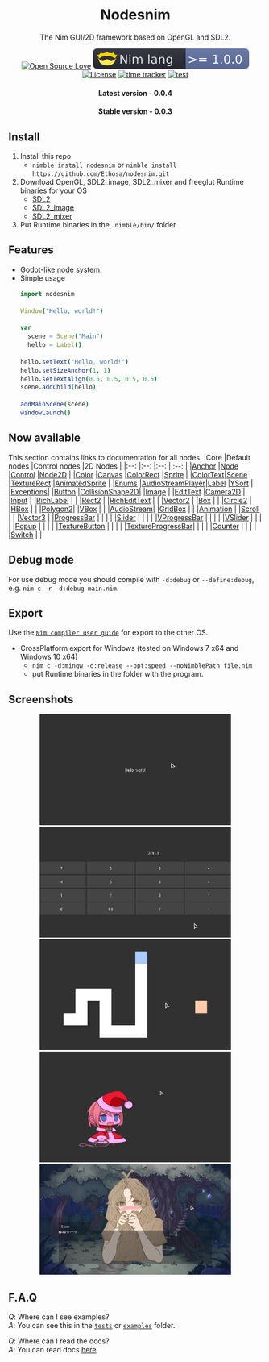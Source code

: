 <h1 align="center">Nodesnim</h1>
<div align="center">The Nim GUI/2D framework based on OpenGL and SDL2.

[![Open Source Love](https://badges.frapsoft.com/os/v1/open-source.svg?v=103)](https://github.com/ellerbrock/open-source-badges/)
[![Nim language-plastic](https://github.com/Ethosa/yukiko/blob/master/nim-lang.svg)](https://github.com/Ethosa/yukiko/blob/master/nim-lang.svg)
[![License](https://img.shields.io/github/license/Ethosa/nodesnim)](https://github.com/Ethosa/nodesnim/blob/master/LICENSE)
[![time tracker](https://wakatime.com/badge/github/Ethosa/nodesnim.svg)](https://wakatime.com/badge/github/Ethosa/nodesnim)
[![test](https://github.com/Ethosa/nodesnim/workflows/test/badge.svg)](https://github.com/Ethosa/nodesnim/actions)

<h4>Latest version - 0.0.4</h4>
<h4>Stable version - 0.0.3</h4>
</div>

## Install
1. Install this repo
   -  `nimble install nodesnim` or `nimble install https://github.com/Ethosa/nodesnim.git`
2. Download OpenGL, SDL2_image, SDL2_mixer and freeglut Runtime binaries for your OS
   -  [SDL2](https://www.libsdl.org/download-2.0.php)
   -  [SDL2_image](https://www.libsdl.org/projects/SDL_image/)
   -  [SDL2_mixer](https://www.libsdl.org/projects/SDL_mixer/)
3. Put Runtime binaries in the `.nimble/bin/` folder

## Features
- Godot-like node system.
- Simple usage
  ```nim
  import nodesnim

  Window("Hello, world!")

  var
    scene = Scene("Main")
    hello = Label()

  hello.setText("Hello, world!")
  hello.setSizeAnchor(1, 1)
  hello.setTextAlign(0.5, 0.5, 0.5, 0.5)
  scene.addChild(hello)

  addMainScene(scene)
  windowLaunch()
  ```

## Now available
This section contains links to documentation for all nodes.
|Core                |Default nodes             |Control nodes                  |2D Nodes                    |
|:--:                |:--:                      |:--:                           |  :--:                      |
|[Anchor][Anchor]    |[Node][Node]              |[Control][Control]             |[Node2D][Node2D]            |
|[Color][Color]      |[Canvas][Canvas]          |[ColorRect][ColorRect]         |[Sprite][Sprite]            |
|[ColorText][clrtext]|[Scene][Scene]            |[TextureRect][TextureRect]     |[AnimatedSprite][asprite]   |
|[Enums][Enums]      |[AudioStreamPlayer][aplay]|[Label][Label]                 |[YSort][YSort]              |
|[Exceptions][except]|                          |[Button][Button]               |[CollisionShape2D][cshape2d]|
|[Image][Image]      |                          |[EditText][EditText]           |[Camera2D][Camera2D]        |
|[Input][Input]      |                          |[RichLabel][RichLabel]         |                            |
|[Rect2][Rect2]      |                          |[RichEditText][RichEditText]   |                            |
|[Vector2][Vector2]  |                          |[Box][Box]                     |                            |
|[Circle2][Circle2]  |                          |[HBox][HBox]                   |                            |
|[Polygon2][Polygon2]|                          |[VBox][VBox]                   |                            |
|[AudioStream][astrm]|                          |[GridBox][GridBox]             |                            |
|[Animation][anim]   |                          |[Scroll][Scroll]               |                            |
|[Vector3][Vector3]  |                          |[ProgressBar][ProgressBar]     |                            |
|                    |                          |[Slider][Slider]               |                            |
|                    |                          |[VProgressBar][VProgressBar]   |                            |
|                    |                          |[VSlider][VSlider]             |                            |
|                    |                          |[Popup][Popup]                 |                            |
|                    |                          |[TextureButton][TextureButton] |                            |
|                    |                          |[TextureProgressBar][tprogress]|                            |
|                    |                          |[Counter][Counter]             |                            |
|                    |                          |[Switch][Switch]               |                            |



## Debug mode
For use debug mode you should compile with `-d:debug` or `--define:debug`, e.g. `nim c -r -d:debug main.nim`.

## Export
Use the [`Nim compiler user guide`](https://nim-lang.org/docs/nimc.html#dynliboverride) for export to the other OS.

-   CrossPlatform export for Windows (tested on Windows 7 x64 and Windows 10 x64)
    -   `nim c -d:mingw -d:release --opt:speed --noNimblePath file.nim`
    -   put Runtime binaries in the folder with the program.

## Screenshots
<div align="center">
  <a href="https://github.com/Ethosa/nodesnim/blob/master/examples/hello_world">
    <img src="https://github.com/Ethosa/nodesnim/blob/master/screenshots/1.png" width="380" height="220" alt="Hello world example">
  </a>
  <a href="https://github.com/Ethosa/nodesnim/blob/master/examples/calculator">
    <img src="https://github.com/Ethosa/nodesnim/blob/master/screenshots/2.png" width="380" height="220" alt="Calculator example">
  </a>
  <a href="https://github.com/Ethosa/nodesnim/blob/master/examples/snake">
    <img src="https://github.com/Ethosa/nodesnim/blob/master/screenshots/3.png" width="380" height="220" alt="Snake game example">
  </a>
  <a href="https://github.com/Ethosa/nodesnim/blob/master/examples/screensaver">
    <img src="https://github.com/Ethosa/nodesnim/blob/master/screenshots/4.png" width="380" height="220" alt="Screensaver example">
  </a>
  <a href="https://github.com/Ethosa/nodesnim/blob/master/examples/novel">
    <img src="https://github.com/Ethosa/nodesnim/blob/master/screenshots/5.png" width="380" height="220" alt="Novel game example">
  </a>
</div>


## F.A.Q
*Q*: Where can I see examples?  
*A*: You can see this in the [`tests`](https://github.com/Ethosa/nodesnim/blob/master/tests) or [`examples`](https://github.com/Ethosa/nodesnim/blob/master/examples) folder.

*Q*: Where can I read the docs?  
*A*: You can read docs [here](https://ethosa.github.io/nodesnim/nodesnim.html)



[Anchor]:https://ethosa.github.io/nodesnim/nodesnim/core/anchor.html
[Color]:https://ethosa.github.io/nodesnim/nodesnim/core/color.html
[clrtext]:https://ethosa.github.io/nodesnim/nodesnim/core/color_text.html
[Enums]:https://ethosa.github.io/nodesnim/nodesnim/core/enums.html
[except]:https://ethosa.github.io/nodesnim/nodesnim/core/exceptions.html
[Image]:https://ethosa.github.io/nodesnim/nodesnim/core/image.html
[Input]:https://ethosa.github.io/nodesnim/nodesnim/core/input.html
[Rect2]:https://ethosa.github.io/nodesnim/nodesnim/core/rect2.html
[Vector2]:https://ethosa.github.io/nodesnim/nodesnim/core/vector2.html
[Circle2]:https://ethosa.github.io/nodesnim/nodesnim/core/circle2.html
[Polygon2]:https://ethosa.github.io/nodesnim/nodesnim/core/polygon2.html
[astrm]:https://ethosa.github.io/nodesnim/nodesnim/core/audio_stream.html
[anim]:https://ethosa.github.io/nodesnim/nodesnim/core/animation.html
[Vector3]:https://ethosa.github.io/nodesnim/nodesnim/core/vector3.html

[Node]:https://ethosa.github.io/nodesnim/nodesnim/nodes/node.html
[Canvas]:https://ethosa.github.io/nodesnim/nodesnim/nodes/canvas.html
[Scene]:https://ethosa.github.io/nodesnim/nodesnim/nodes/scene.html
[aplay]:https://ethosa.github.io/nodesnim/nodesnim/nodes/audio_stream_player.html

[Control]:https://ethosa.github.io/nodesnim/nodesnim/nodescontrol/control.html
[ColorRect]:https://ethosa.github.io/nodesnim/nodesnim/nodescontrol/color_rect.html
[TextureRect]:https://ethosa.github.io/nodesnim/nodesnim/nodescontrol/texture_rect.html
[Label]:https://ethosa.github.io/nodesnim/nodesnim/nodescontrol/label.html
[Button]:https://ethosa.github.io/nodesnim/nodesnim/nodescontrol/button.html
[EditText]:https://ethosa.github.io/nodesnim/nodesnim/nodescontrol/edittext.html
[RichLabel]:https://ethosa.github.io/nodesnim/nodesnim/nodescontrol/rich_label.html
[RichEditText]:https://ethosa.github.io/nodesnim/nodesnim/nodescontrol/rich_edit_text.html
[Box]:https://ethosa.github.io/nodesnim/nodesnim/nodescontrol/box.html
[HBox]:https://ethosa.github.io/nodesnim/nodesnim/nodescontrol/hbox.html
[VBox]:https://ethosa.github.io/nodesnim/nodesnim/nodescontrol/vbox.html
[GridBox]:https://ethosa.github.io/nodesnim/nodesnim/nodescontrol/grid_box.html
[Scroll]:https://ethosa.github.io/nodesnim/nodesnim/nodescontrol/scroll.html
[ProgressBar]:https://ethosa.github.io/nodesnim/nodesnim/nodescontrol/progress_bar.html
[Slider]:https://ethosa.github.io/nodesnim/nodesnim/nodescontrol/slider.html
[VProgressBar]:https://ethosa.github.io/nodesnim/nodesnim/nodescontrol/vprogress_bar.html
[VSlider]:https://ethosa.github.io/nodesnim/nodesnim/nodescontrol/vslider.html
[Popup]:https://ethosa.github.io/nodesnim/nodesnim/nodescontrol/popup.html
[TextureButton]:https://ethosa.github.io/nodesnim/nodesnim/nodescontrol/texture_button.html
[tprogress]:https://ethosa.github.io/nodesnim/nodesnim/nodescontrol/texture_progress_bar.html
[Counter]:https://ethosa.github.io/nodesnim/nodesnim/nodescontrol/counter.html
[Switch]:https://ethosa.github.io/nodesnim/nodesnim/nodescontrol/switch.html

[Node2D]:https://ethosa.github.io/nodesnim/nodesnim/nodes2d/node2d.html
[Sprite]:https://ethosa.github.io/nodesnim/nodesnim/nodes2d/sprite.html
[asprite]:https://ethosa.github.io/nodesnim/nodesnim/nodes2d/animated_sprite.html
[YSort]:https://ethosa.github.io/nodesnim/nodesnim/nodes2d/ysort.html
[cshape2d]:https://ethosa.github.io/nodesnim/nodesnim/nodes2d/collision_shape2d.html
[KinematicBody2D]:https://ethosa.github.io/nodesnim/nodesnim/nodes2d/kinematic_body2d.html
[Camera2D]:https://ethosa.github.io/nodesnim/nodesnim/nodes2d/camera2d.html
[Node2D]:https://ethosa.github.io/nodesnim/nodesnim/nodes2d/node2d.html
